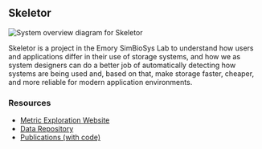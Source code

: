 ## Skeletor 

![System overview diagram for Skeletor](https://github.com/SimBioSysLab/skeletor-main/Skeletor-wAutoTune.png)

Skeletor is a project in the Emory SimBioSys Lab to understand how users and applications differ in their use of storage systems, and how we as system designers can do a better job of automatically detecting how systems are being used and, based on that, make storage faster, cheaper, and more reliable for modern application environments.

### Resources

- [Metric Exploration Website]()
- [Data Repository]()
- [Publications (with code)]()



